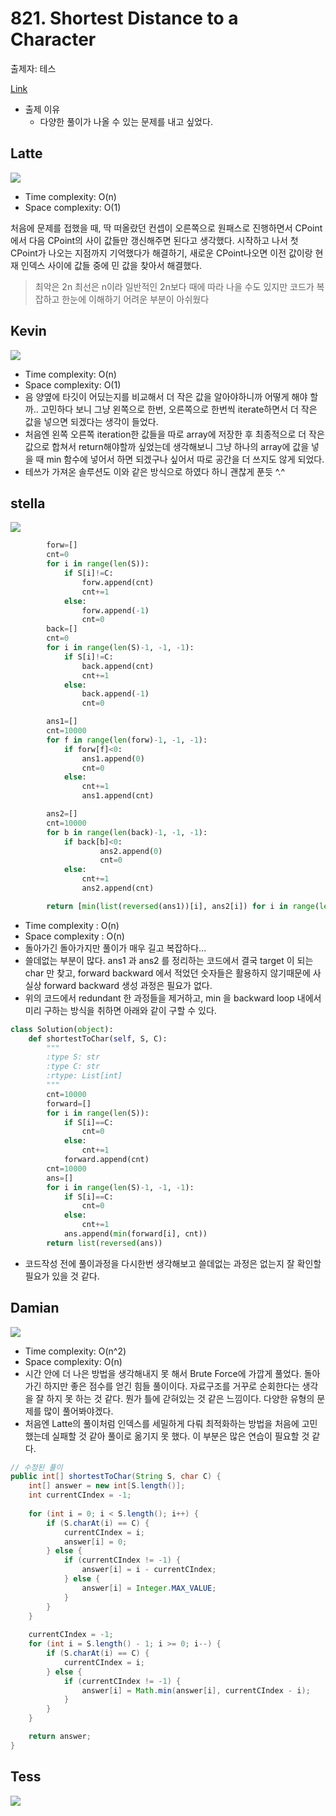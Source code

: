 # 821. Shortest Distance to a Character

출제자: 테스

[Link](https://leetcode.com/problems/shortest-distance-to-a-character/)

- 출제 이유
  - 다양한 풀이가 나올 수 있는 문제를 내고 싶었다.

## Latte
![](./images/20200105_821_latte.jpeg)

- Time complexity: O(n)
- Space complexity: O(1)

처음에 문제를 접했을 때, 딱 떠올랐던 컨셉이 오른쪽으로 원패스로 진행하면서 CPoint 에서 다음 CPoint의 사이 값들만 갱신해주면 된다고 생각했다. 시작하고 나서 첫 CPoint가 나오는 지점까지 기억했다가 해결하기, 새로운 CPoint나오면 이전 값이랑 현재 인덱스 사이에 값들 중에 민 값을 찾아서 해결했다.

>최악은 2n 최선은 n이라 일반적인 2n보다 때에 따라 나을 수도 있지만 코드가 복잡하고 한눈에 이해하기 어려운 부분이 아쉬웠다


## Kevin
![](./images/20200105_821_kevin.jpeg)

- Time complexity: O(n)
- Space complexity: O(1)
- 음 양옆에 타깃이 어딨는지를 비교해서 더 작은 값을 알아야하니까 어떻게 해야 할까.. 고민하다 보니 그냥 왼쪽으로 한번, 오른쪽으로 한번씩 iterate하면서 더 작은 값을 넣으면 되겠다는 생각이 들었다.
- 처음엔 왼쪽 오른쪽 iteration한 값들을 따로 array에 저장한 후 최종적으로 더 작은 값으로 합쳐서 return해야할까 싶었는데 생각해보니 그냥 하나의 array에 값을 넣을 때 min 함수에 넣어서 하면 되겠구나 싶어서 따로 공간을 더 쓰지도 않게 되었다.
- 테쓰가 가져온 솔루션도 이와 같은 방식으로 하였다 하니 괜찮게 푼듯 ^.^

## stella
![](./images/20200105_821_stella.jpeg)
```python
        forw=[]
        cnt=0
        for i in range(len(S)):
            if S[i]!=C:
                forw.append(cnt)
                cnt+=1
            else:
                forw.append(-1)
                cnt=0
        back=[]
        cnt=0
        for i in range(len(S)-1, -1, -1):
            if S[i]!=C:
                back.append(cnt)
                cnt+=1
            else:
                back.append(-1)
                cnt=0

        ans1=[]
        cnt=10000
        for f in range(len(forw)-1, -1, -1):
            if forw[f]<0:
                ans1.append(0)
                cnt=0
            else:
                cnt+=1
                ans1.append(cnt)

        ans2=[]
        cnt=10000
        for b in range(len(back)-1, -1, -1):
            if back[b]<0:
                    ans2.append(0)
                    cnt=0
            else:
                cnt+=1
                ans2.append(cnt)

        return [min(list(reversed(ans1))[i], ans2[i]) for i in range(len(ans1))]
```
- Time complexity : O(n)
- Space complexity : O(n)
- 돌아가긴 돌아가지만 풀이가 매우 길고 복잡하다... 
- 쓸데없는 부분이 많다. ans1 과 ans2 를 정리하는 코드에서 결국 target 이 되는 char 만 찾고, forward backward 에서 적었던 숫자들은 활용하지 않기때문에 사실상 forward backward 생성 과정은 필요가 없다.
- 위의 코드에서 redundant 한 과정들을 제거하고, min 을 backward loop 내에서 미리 구하는 방식을 취하면 아래와 같이 구할 수 있다.
```python
class Solution(object):
    def shortestToChar(self, S, C):
        """
        :type S: str
        :type C: str
        :rtype: List[int]
        """
        cnt=10000
        forward=[]
        for i in range(len(S)):
            if S[i]==C:
                cnt=0
            else:
                cnt+=1
            forward.append(cnt)
        cnt=10000    
        ans=[]
        for i in range(len(S)-1, -1, -1):
            if S[i]==C:
                cnt=0
            else:
                cnt+=1
            ans.append(min(forward[i], cnt))
        return list(reversed(ans))
```
- 코드작성 전에 풀이과정을 다시한번 생각해보고 쓸데없는 과정은 없는지 잘 확인할 필요가 있을 것 같다.

## Damian
![](./images/20200105_821_damian.jpeg)

- Time complexity: O(n^2) 
- Space complexity: O(n)
- 시간 안에 더 나은 방법을 생각해내지 못 해서 Brute Force에 가깝게 풀었다. 돌아가긴 하지만 좋은 점수를 얻긴 힘들 풀이이다. 자료구조를 거꾸로 순회한다는 생각을 잘 하지 못 하는 것 같다. 뭔가 틀에 갇혀있는 것 같은 느낌이다. 다양한 유형의 문제를 많이 풀어봐야겠다.
- 처음엔 Latte의 풀이처럼 인덱스를 세밀하게 다뤄 최적화하는 방법을 처음에 고민했는데 실패할 것 같아 풀이로 옮기지 못 했다. 이 부분은 많은 연습이 필요할 것 같다.
```java
// 수정된 풀이
public int[] shortestToChar(String S, char C) {        
    int[] answer = new int[S.length()];
    int currentCIndex = -1;
    
    for (int i = 0; i < S.length(); i++) {
        if (S.charAt(i) == C) {
            currentCIndex = i;
            answer[i] = 0;
        } else {
            if (currentCIndex != -1) {
                answer[i] = i - currentCIndex;
            } else {
                answer[i] = Integer.MAX_VALUE;
            }                
        }
    }
    
    currentCIndex = -1;
    for (int i = S.length() - 1; i >= 0; i--) {
        if (S.charAt(i) == C) {
            currentCIndex = i;        
        } else {
            if (currentCIndex != -1) {
                answer[i] = Math.min(answer[i], currentCIndex - i);
            }
        }
    }

    return answer;
}
```

## Tess
![](./images/20200105_821_solution.jpeg)


